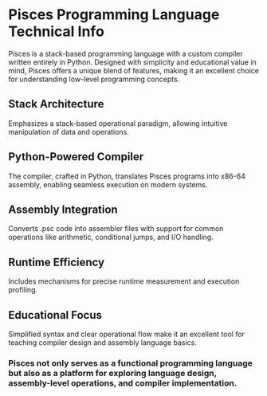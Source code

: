 # Pisces Programming Language Technical Info
Pisces is a stack-based programming language with a custom compiler written entirely in Python. Designed with simplicity and educational value in mind, Pisces offers a unique blend of features, making it an excellent choice for understanding low-level programming concepts.

## Stack Architecture
Emphasizes a stack-based operational paradigm, allowing intuitive manipulation of data and operations.
## Python-Powered Compiler
The compiler, crafted in Python, translates Pisces programs into x86-64 assembly, enabling seamless execution on modern systems.
## Assembly Integration
Converts .psc code into assembler files with support for common operations like arithmetic, conditional jumps, and I/O handling.
## Runtime Efficiency
Includes mechanisms for precise runtime measurement and execution profiling.
## Educational Focus
Simplified syntax and clear operational flow make it an excellent tool for teaching compiler design and assembly language basics.

### Pisces not only serves as a functional programming language but also as a platform for exploring language design, assembly-level operations, and compiler implementation.
